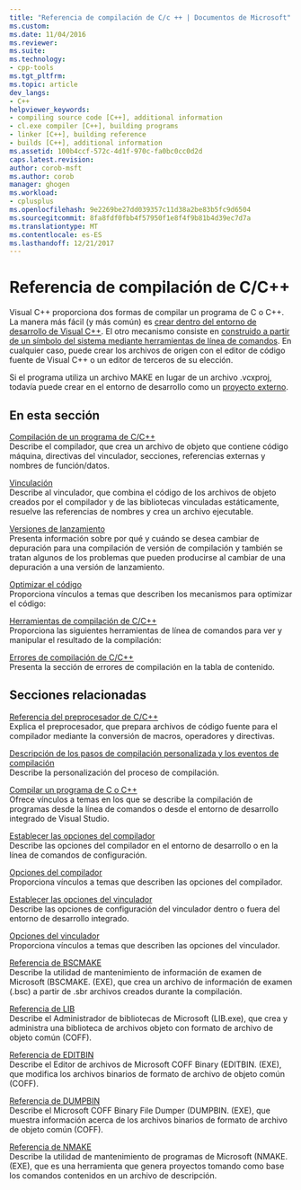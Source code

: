 ```yaml
---
title: "Referencia de compilación de C/c ++ | Documentos de Microsoft"
ms.custom: 
ms.date: 11/04/2016
ms.reviewer: 
ms.suite: 
ms.technology:
- cpp-tools
ms.tgt_pltfrm: 
ms.topic: article
dev_langs:
- C++
helpviewer_keywords:
- compiling source code [C++], additional information
- cl.exe compiler [C++], building programs
- linker [C++], building reference
- builds [C++], additional information
ms.assetid: 100b4ccf-572c-4d1f-970c-fa0bc0cc0d2d
caps.latest.revision: 
author: corob-msft
ms.author: corob
manager: ghogen
ms.workload:
- cplusplus
ms.openlocfilehash: 9e2269be27dd039357c11d38a2be83b5fc9d6504
ms.sourcegitcommit: 8fa8fdf0fbb4f57950f1e8f4f9b81b4d39ec7d7a
ms.translationtype: MT
ms.contentlocale: es-ES
ms.lasthandoff: 12/21/2017
---
```

# <a name="cc-building-reference"></a>Referencia de compilación de C/C++
Visual C++ proporciona dos formas de compilar un programa de C o C++. La manera más fácil (y más común) es [crear dentro del entorno de desarrollo de Visual C++](../../ide/building-cpp-projects-in-visual-studio.md). El otro mecanismo consiste en [construido a partir de un símbolo del sistema mediante herramientas de línea de comandos](../../build/building-on-the-command-line.md). En cualquier caso, puede crear los archivos de origen con el editor de código fuente de Visual C++ o un editor de terceros de su elección.  
  
 Si el programa utiliza un archivo MAKE en lugar de un archivo .vcxproj, todavía puede crear en el entorno de desarrollo como un [proyecto externo](../../ide/building-external-projects.md).  
  
## <a name="in-this-section"></a>En esta sección  
 [Compilación de un programa de C/C++](../../build/reference/compiling-a-c-cpp-program.md)  
 Describe el compilador, que crea un archivo de objeto que contiene código máquina, directivas del vinculador, secciones, referencias externas y nombres de función/datos.  
  
 [Vinculación](../../build/reference/linking.md)  
 Describe al vinculador, que combina el código de los archivos de objeto creados por el compilador y de las bibliotecas vinculadas estáticamente, resuelve las referencias de nombres y crea un archivo ejecutable.  
  
 [Versiones de lanzamiento](../../build/reference/release-builds.md)  
 Presenta información sobre por qué y cuándo se desea cambiar de depuración para una compilación de versión de compilación y también se tratan algunos de los problemas que pueden producirse al cambiar de una depuración a una versión de lanzamiento.  
  
 [Optimizar el código](../../build/reference/optimizing-your-code.md)  
 Proporciona vínculos a temas que describen los mecanismos para optimizar el código:  
  
 [Herramientas de compilación de C/C++](../../build/reference/c-cpp-build-tools.md)  
 Proporciona las siguientes herramientas de línea de comandos para ver y manipular el resultado de la compilación:  
  
 [Errores de compilación de C/C++](../../error-messages/compiler-errors-1/c-cpp-build-errors.md)  
 Presenta la sección de errores de compilación en la tabla de contenido.  
  
## <a name="related-sections"></a>Secciones relacionadas  
 [Referencia del preprocesador de C/C++](../../preprocessor/c-cpp-preprocessor-reference.md)  
 Explica el preprocesador, que prepara archivos de código fuente para el compilador mediante la conversión de macros, operadores y directivas.  
  
 [Descripción de los pasos de compilación personalizada y los eventos de compilación](../../ide/understanding-custom-build-steps-and-build-events.md)  
 Describe la personalización del proceso de compilación.  
  
 [Compilar un programa de C o C++](../../build/building-c-cpp-programs.md)  
 Ofrece vínculos a temas en los que se describe la compilación de programas desde la línea de comandos o desde el entorno de desarrollo integrado de Visual Studio.  
  
 [Establecer las opciones del compilador](../../build/reference/setting-compiler-options.md)  
 Describe las opciones del compilador en el entorno de desarrollo o en la línea de comandos de configuración.  
  
 [Opciones del compilador](../../build/reference/compiler-options.md)  
 Proporciona vínculos a temas que describen las opciones del compilador.  
  
 [Establecer las opciones del vinculador](../../build/reference/setting-linker-options.md)  
 Describe las opciones de configuración del vinculador dentro o fuera del entorno de desarrollo integrado.  
  
 [Opciones del vinculador](../../build/reference/linker-options.md)  
 Proporciona vínculos a temas que describen las opciones del vinculador.  
  
 [Referencia de BSCMAKE](../../build/reference/bscmake-reference.md)  
 Describe la utilidad de mantenimiento de información de examen de Microsoft (BSCMAKE. (EXE), que crea un archivo de información de examen (.bsc) a partir de .sbr archivos creados durante la compilación.  
  
 [Referencia de LIB](../../build/reference/lib-reference.md)  
 Describe el Administrador de bibliotecas de Microsoft (LIB.exe), que crea y administra una biblioteca de archivos objeto con formato de archivo de objeto común (COFF).  
  
 [Referencia de EDITBIN](../../build/reference/editbin-reference.md)  
 Describe el Editor de archivos de Microsoft COFF Binary (EDITBIN. (EXE), que modifica los archivos binarios de formato de archivo de objeto común (COFF).  
  
 [Referencia de DUMPBIN](../../build/reference/dumpbin-reference.md)  
 Describe el Microsoft COFF Binary File Dumper (DUMPBIN. (EXE), que muestra información acerca de los archivos binarios de formato de archivo de objeto común (COFF).  
  
 [Referencia de NMAKE](../../build/nmake-reference.md)  
 Describe la utilidad de mantenimiento de programas de Microsoft (NMAKE. (EXE), que es una herramienta que genera proyectos tomando como base los comandos contenidos en un archivo de descripción.